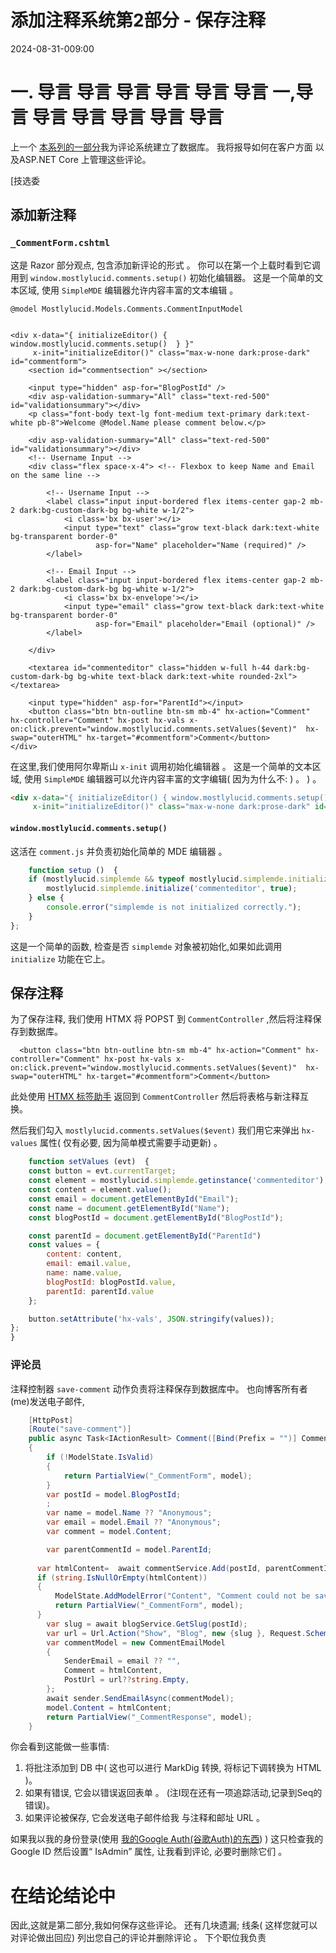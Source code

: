 # 添加注释系统第2部分 - 保存注释

<!--category-- ASP.NET, Alpine.js, HTMX  -->
<datetime class="hidden">2024-08-31-009:00</datetime>

# 一. 导言 导言 导言 导言 导言 导言 一,导言 导言 导言 导言 导言 导言

上一个 [本系列的一部分](/blog/addingacommentsystempt1)我为评论系统建立了数据库。 我将报导如何在客户方面 以及ASP.NET Core 上管理这些评论。

[技选委

## 添加新注释

### `_CommentForm.cshtml`

这是 Razor 部分观点, 包含添加新评论的形式 。 你可以在第一个上载时看到它调用到 `window.mostlylucid.comments.setup()` 初始化编辑器。 这是一个简单的文本区域, 使用 `SimpleMDE` 编辑器允许内容丰富的文本编辑 。

```razor
@model Mostlylucid.Models.Comments.CommentInputModel

 
<div x-data="{ initializeEditor() { window.mostlylucid.comments.setup()  } }"
     x-init="initializeEditor()" class="max-w-none dark:prose-dark" id="commentform">
    <section id="commentsection" ></section>
    
    <input type="hidden" asp-for="BlogPostId" />
    <div asp-validation-summary="All" class="text-red-500" id="validationsummary"></div>
    <p class="font-body text-lg font-medium text-primary dark:text-white pb-8">Welcome @Model.Name please comment below.</p>
    
    <div asp-validation-summary="All" class="text-red-500" id="validationsummary"></div>
    <!-- Username Input -->
    <div class="flex space-x-4"> <!-- Flexbox to keep Name and Email on the same line -->

        <!-- Username Input -->
        <label class="input input-bordered flex items-center gap-2 mb-2 dark:bg-custom-dark-bg bg-white w-1/2">
            <i class='bx bx-user'></i>
            <input type="text" class="grow text-black dark:text-white bg-transparent border-0"
                   asp-for="Name" placeholder="Name (required)" />
        </label>

        <!-- Email Input -->
        <label class="input input-bordered flex items-center gap-2 mb-2 dark:bg-custom-dark-bg bg-white w-1/2">
            <i class='bx bx-envelope'></i>
            <input type="email" class="grow text-black dark:text-white bg-transparent border-0"
                   asp-for="Email" placeholder="Email (optional)" />
        </label>

    </div>

    <textarea id="commenteditor" class="hidden w-full h-44 dark:bg-custom-dark-bg bg-white text-black dark:text-white rounded-2xl"></textarea>

    <input type="hidden" asp-for="ParentId"></input>
    <button class="btn btn-outline btn-sm mb-4" hx-action="Comment" hx-controller="Comment" hx-post hx-vals x-on:click.prevent="window.mostlylucid.comments.setValues($event)"  hx-swap="outerHTML" hx-target="#commentform">Comment</button>
</div>
```

在这里,我们使用阿尔卑斯山 `x-init` 调用初始化编辑器 。 这是一个简单的文本区域, 使用 `SimpleMDE` 编辑器可以允许内容丰富的文字编辑( 因为为什么不: ) 。 ) 。

```html
<div x-data="{ initializeEditor() { window.mostlylucid.comments.setup()  } }"
     x-init="initializeEditor()" class="max-w-none dark:prose-dark" id="commentform">
```

#### `window.mostlylucid.comments.setup()`

这活在 `comment.js` 并负责初始化简单的 MDE 编辑器 。

```javascript
    function setup ()  {
    if (mostlylucid.simplemde && typeof mostlylucid.simplemde.initialize === 'function') {
        mostlylucid.simplemde.initialize('commenteditor', true);
    } else {
        console.error("simplemde is not initialized correctly.");
    }
};
```

这是一个简单的函数, 检查是否 `simplemde` 对象被初始化,如果如此调用 `initialize` 功能在它上。

## 保存注释

为了保存注释, 我们使用 HTMX 将 POPST 到 `CommentController` ,然后将注释保存到数据库。

```razor
  <button class="btn btn-outline btn-sm mb-4" hx-action="Comment" hx-controller="Comment" hx-post hx-vals x-on:click.prevent="window.mostlylucid.comments.setValues($event)"  hx-swap="outerHTML" hx-target="#commentform">Comment</button>
```

此处使用 [HTMX 标签助手](https://www.nuget.org/packages/Htmx.TagHelpers) 返回到 `CommentController` 然后将表格与新注释互换。

然后我们勾入 `mostlylucid.comments.setValues($event)` 我们用它来弹出 `hx-values` 属性( 仅有必要, 因为简单模式需要手动更新) 。

```javascript
    function setValues (evt)  {
    const button = evt.currentTarget;
    const element = mostlylucid.simplemde.getinstance('commenteditor');
    const content = element.value();
    const email = document.getElementById("Email");
    const name = document.getElementById("Name");
    const blogPostId = document.getElementById("BlogPostId");

    const parentId = document.getElementById("ParentId")
    const values = {
        content: content,
        email: email.value,
        name: name.value,
        blogPostId: blogPostId.value,
        parentId: parentId.value
    };

    button.setAttribute('hx-vals', JSON.stringify(values));
};
}
```

### 评论员

注释控制器 `save-comment` 动作负责将注释保存到数据库中。 也向博客所有者(me)发送电子邮件,

```csharp
    [HttpPost]
    [Route("save-comment")]
    public async Task<IActionResult> Comment([Bind(Prefix = "")] CommentInputModel model )
    {
        if (!ModelState.IsValid)
        {
            return PartialView("_CommentForm", model);
        }
        var postId = model.BlogPostId;
        ;
        var name = model.Name ?? "Anonymous";
        var email = model.Email ?? "Anonymous";
        var comment = model.Content;

        var parentCommentId = model.ParentId;
        
      var htmlContent=  await commentService.Add(postId, parentCommentId, name, comment);
      if (string.IsNullOrEmpty(htmlContent))
      {
          ModelState.AddModelError("Content", "Comment could not be saved");
          return PartialView("_CommentForm", model);
      }
        var slug = await blogService.GetSlug(postId);
        var url = Url.Action("Show", "Blog", new {slug }, Request.Scheme);
        var commentModel = new CommentEmailModel
        {
            SenderEmail = email ?? "",
            Comment = htmlContent,
            PostUrl = url??string.Empty,
        };
        await sender.SendEmailAsync(commentModel);
        model.Content = htmlContent;
        return PartialView("_CommentResponse", model);
    }
```

你会看到这能做一些事情:

1. 将批注添加到 DB 中( 这也可以进行 MarkDig 转换, 将标记下调转换为 HTML )。
2. 如果有错误, 它会以错误返回表单 。 (注I现在还有一项追踪活动,记录到Seq的错误)。
3. 如果评论被保存, 它会发送电子邮件给我 与注释和邮址 URL 。

如果我以我的身份登录(使用 [我的Google Auth(谷歌Auth)的东西](/blog/addingidentityfreegoogleauth)) ) 这只检查我的 Google ID 然后设置“ IsAdmin” 属性, 让我看到评论, 必要时删除它们 。

# 在结论结论中

因此,这就是第二部分,我如何保存这些评论。 还有几块遗漏; 线条( 这样您就可以对评论做出回应) 列出您自己的评论并删除评论 。 下个职位我负责